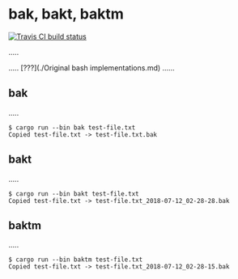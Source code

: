 # bak, bakt, baktm

[![Travis CI build status](https://travis-ci.org/PhilboBaggins/bak.svg?branch=master)](https://travis-ci.org/PhilboBaggins/bak)

.....

..... [???](./Original bash implementations.md) ......

## bak

.....

    $ cargo run --bin bak test-file.txt
    Copied test-file.txt -> test-file.txt.bak

## bakt

.....

    $ cargo run --bin bakt test-file.txt
    Copied test-file.txt -> test-file.txt_2018-07-12_02-28-28.bak

## baktm

.....

    $ cargo run --bin baktm test-file.txt
    Copied test-file.txt -> test-file.txt_2018-07-12_02-28-15.bak
